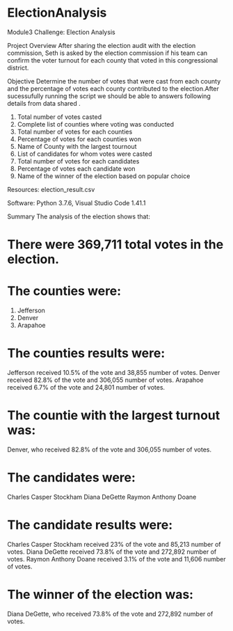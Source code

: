 # ElectionAnalysis
Module3 Challenge: Election Analysis

Project Overview
 After sharing the election audit with the election commission, Seth is asked by the election commission if his team can confirm the voter turnout for each county that voted in this congressional district. 

 Objective 
 Determine the number of votes that were cast from each county and the percentage of votes each county contributed to the election.After sucessufully running the script we should be able to answers following details from data shared .

1. Total number of votes casted
2. Complete list of counties where voting was conducted 
3. Total number of votes for each counties
4. Percentage of votes for each counties won
5. Name of County with the largest tournout
6. List of candidates for whom votes were casted
7. Total number of votes for each candidates
8. Percentage of votes each candidate won
9. Name of the winner of the election based on popular choice 

Resources: election_result.csv

Software: Python 3.7.6, Visual Studio Code 1.41.1

Summary
The analysis of the election shows that:
# There were 369,711 total votes in the election.
# The counties were:
1. Jefferson
2. Denver
3. Arapahoe
# The counties results were:
Jefferson received 10.5% of the vote and 38,855 number of votes.
Denver received 82.8% of the vote and 306,055 number of votes.
Arapahoe received 6.7% of the vote and 24,801 number of votes.
# The countie with the largest turnout was:
Denver, who received 82.8% of the vote and 306,055 number of votes.
# The candidates were:
Charles Casper Stockham
Diana DeGette
Raymon Anthony Doane
# The candidate results were:
Charles Casper Stockham received 23% of the vote and 85,213 number of votes.
Diana DeGette received 73.8% of the vote and 272,892 number of votes.
Raymon Anthony Doane received 3.1% of the vote and 11,606 number of votes.
# The winner of the election was:
Diana DeGette, who received 73.8% of the vote and 272,892 number of votes.
